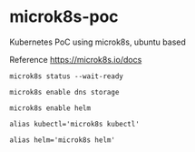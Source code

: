 # microk8s-poc
Kubernetes PoC using microk8s, ubuntu based

Reference https://microk8s.io/docs



```
microk8s status --wait-ready

microk8s enable dns storage

microk8s enable helm

alias kubectl='microk8s kubectl'

alias helm='microk8s helm'

```
